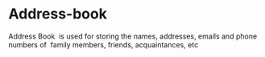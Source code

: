 # Address-book
Address Book ​ is used for storing the​ names, addresses, emails and phone numbers of  family members, friends, acquaintances, etc 
